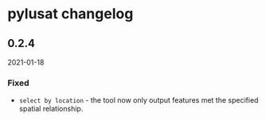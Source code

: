 # pylusat changelog

## 0.2.4

2021-01-18

### Fixed

- `select by location` - the tool now only output features met the specified spatial relationship.